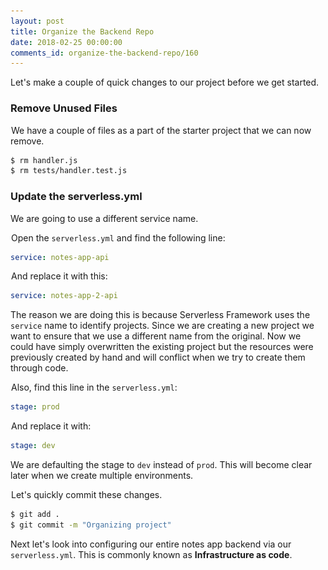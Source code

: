 ```yaml
---
layout: post
title: Organize the Backend Repo
date: 2018-02-25 00:00:00
comments_id: organize-the-backend-repo/160
---
```


Let's make a couple of quick changes to our project before we get started.

### Remove Unused Files

<img class="code-marker" src="/assets/s.png" />We have a couple of files as a part of the starter project that we can now remove.

``` bash
$ rm handler.js
$ rm tests/handler.test.js
```

### Update the serverless.yml

We are going to use a different service name.

<img class="code-marker" src="/assets/s.png" />Open the `serverless.yml` and find the following line:

``` yml
service: notes-app-api
```

<img class="code-marker" src="/assets/s.png" />And replace it with this:

``` yml
service: notes-app-2-api
```

The reason we are doing this is because Serverless Framework uses the `service` name to identify projects. Since we are creating a new project we want to ensure that we use a different name from the original. Now we could have simply overwritten the existing project but the resources were previously created by hand and will conflict when we try to create them through code.

<img class="code-marker" src="/assets/s.png" />Also, find this line in the `serverless.yml`:

``` yml
stage: prod
``` 

<img class="code-marker" src="/assets/s.png" />And replace it with:

``` yml
stage: dev
```

We are defaulting the stage to `dev` instead of `prod`. This will become clear later when we create multiple environments.

<img class="code-marker" src="/assets/s.png" />Let's quickly commit these changes.

``` bash
$ git add .
$ git commit -m "Organizing project"
```

Next let's look into configuring our entire notes app backend via our `serverless.yml`. This is commonly known as **Infrastructure as code**.

